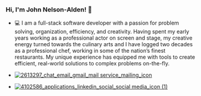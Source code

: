 ### Hi, I'm John Nelson-Alden! 👋

- 💻    I am a full-stack software developer with a passion for problem solving, organization, efficiency, and creativity. Having spent my early years working as a professional actor on screen and stage, my creative energy turned towards the culinary arts and I have logged two decades as a professional chef, working in some of the nation’s finest restaurants. My unique experience has equipped me with tools to create efficient, real-world solutions to complex problems on-the-fly.

- <a href="mailto:johnnelsonalden@gmail.com">![2613297_chat_email_gmail_mail service_mailing_icon](https://user-images.githubusercontent.com/75339192/131193768-3f037372-2717-4278-b6dd-8e3b60eb097c.png)</a>

- [![4102586_applications_linkedin_social_social media_icon (1)](https://user-images.githubusercontent.com/75339192/131193209-7240e93c-e283-48df-b5fe-c6ac2355e177.png)](https://www.linkedin.com/in/john-nelson-alden/)




